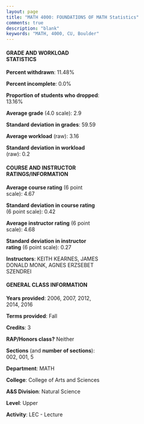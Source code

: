 ```yaml
---
layout: page
title: "MATH 4000: FOUNDATIONS OF MATH Statistics"
comments: true
description: "blank"
keywords: "MATH, 4000, CU, Boulder"
--- 
```

<head>
<script src="https://ajax.googleapis.com/ajax/libs/jquery/2.1.3/jquery.min.js"></script>
<script src="https://dl.dropboxusercontent.com/s/pc42nxpaw1ea4o9/highcharts.js?dl=0"></script>
<!-- <script src="../assets/js/highcharts.js"></script> -->
<style type="text/css">@font-face {
	font-family: "Bebas Neue";
	src: url(https://www.filehosting.org/file/details/544349/BebasNeue%20Regular.otf) format("opentype");
	}
	h1.Bebas { 
		font-family: "Bebas Neue", Verdana, Tahoma;
	}
</style>
</head>
<body>
	<div id="container" style="float: right; width: 45%; height: 88%; margin-left: 2.5%; margin-right: 2.5%;"></div>
	<script language="JavaScript">
		$(document).ready(function() {
		var chart = {type: 'column'};
		var title = {text: 'Grade Distribution'};
		var xAxis = {categories: ['A','B','C','D','F'],crosshair: true};
		var yAxis = {min: 0,title: {text: 'Percentage'}};
		var tooltip = {headerFormat: '<center><b><span style="font-size:20px">{point.key}</span></b></center>',
		               pointFormat: '<td style="padding:0"><b>{point.y:.1f}%</b></td>',
		               footerFormat: '</table>',shared: true,useHTML: true};
		var plotOptions = {column: {pointPadding: 0.0,borderWidth: 0}};  
		var credits = {enabled: false};var series= [{name: 'Percent',data: [50.77,24.62,6.15,1.54,16.92,]}];
		var json = {};
		json.chart = chart;
		json.title = title;
		json.tooltip = tooltip;
		json.xAxis = xAxis;
		json.yAxis = yAxis;  
		json.series = series;
		json.plotOptions = plotOptions;  
		json.credits = credits;
		$('#container').highcharts(json);
	});
	</script>
</body>
			   
#### GRADE AND WORKLOAD STATISTICS

**Percent withdrawn**: 11.48%

**Percent incomplete**: 0.0%

**Proportion of students who dropped**: 13.16%

**Average grade** (4.0 scale): 2.9

**Standard deviation in grades**: 59.59

**Average workload** (raw): 3.16

**Standard deviation in workload** (raw): 0.2

#### COURSE AND INSTRUCTOR RATINGS/INFORMATION

**Average course rating** (6 point scale): 4.67

**Standard deviation in course rating** (6 point scale): 0.42

**Average instructor rating** (6 point scale): 4.68

**Standard deviation in instructor rating** (6 point scale): 0.27

**Instructors**: KEITH KEARNES, JAMES DONALD MONK, AGNES ERZSEBET SZENDREI

#### GENERAL CLASS INFORMATION

**Years provided**: 2006, 2007, 2012, 2014, 2016

**Terms provided**: Fall

**Credits**: 3

**RAP/Honors class?** Neither

**Sections** (and **number of sections**): 002, 001, 5

**Department**: MATH

**College**: College of Arts and Sciences

**A&S Division**: Natural Science

**Level**: Upper

**Activity**: LEC - Lecture